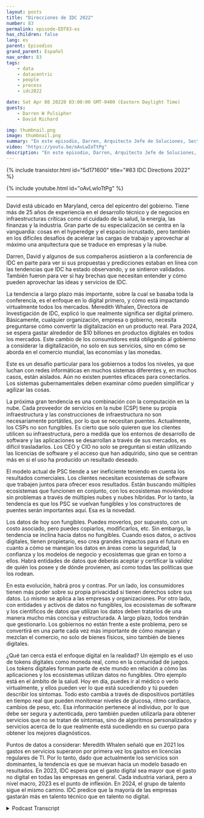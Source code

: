 ```yaml
---
layout: posts
title: "Direcciones de IDC 2022"
number: 83
permalink: episode-EDT83-es
has_children: false
lang: es
parent: Episodios
grand_parent: Español
nav_order: 83
tags:
    - data
    - datacentric
    - people
    - process
    - idc2022

date: Sat Apr 08 20220 03:00:00 GMT-0400 (Eastern Daylight Time)
guests:
    - Darren W Pulsipher
    - David Richard

img: thumbnail.png
image: thumbnail.png
summary: "En este episodio, Darren, Arquitecto Jefe de Soluciones, Sector Público, Intel, y David Richard, Arquitecto Líder de Soluciones, Departamento de Defensa, Intel, reflexionan sobre las tendencias e ideas que obtuvieron de la conferencia de Direcciones de IDC 2022."
video: "https://youtu.be/oAvLwIoTtPg"
description: "En este episodio, Darren, Arquitecto Jefe de Soluciones, Sector Público, Intel, y David Richard, Arquitecto Líder de Soluciones, Departamento de Defensa, Intel, reflexionan sobre las tendencias e ideas que obtuvieron de la conferencia de Direcciones de IDC 2022."
---
```


<div>
{% include transistor.html id="5d171600" title="#83 IDC Directions 2022" %}

{% include youtube.html id="oAvLwIoTtPg" %}
</div>

---

David está ubicado en Maryland, cerca del epicentro del gobierno. Tiene más de 25 años de experiencia en el desarrollo técnico y de negocios en infraestructuras críticas como el cuidado de la salud, la energía, las finanzas y la industria. Gran parte de su especialización se centra en la vanguardia: cosas en el hyperedge y el espacio incrustado, pero también en los difíciles desafíos de acelerar las cargas de trabajo y aprovechar al máximo una arquitectura que se traduce en empresas y la nube.

Darren, David y algunos de sus compañeros asistieron a la conferencia de IDC en parte para ver si sus propuestas y predicciones estaban en línea con las tendencias que IDC ha estado observando, y se sintieron validados. También fueron para ver si hay brechas que necesitan entender y cómo pueden aprovechar las ideas y servicios de IDC.

La tendencia a largo plazo más importante, sobre la cual se basaba toda la conferencia, es el enfoque en lo digital primero, y cómo está impactando virtualmente todos los mercados. Meredith Whalen, Directora de Investigación de IDC, explicó lo que realmente significa ser digital primero. Básicamente, cualquier organización, empresa o gobierno, necesita preguntarse cómo convertir la digitalización en un producto real. Para 2024, se espera gastar alrededor de $10 billones en productos digitales en todos los mercados. Este cambio de los consumidores está obligando al gobierno a considerar la digitalización, no solo en sus servicios, sino en cómo se aborda en el comercio mundial, las economías y las monedas.

Este es un desafío particular para los gobiernos a todos los niveles, ya que luchan con redes informáticas en muchos sistemas diferentes y, en muchos casos, están aislados. Aún no existen puentes eficaces para conectarlos. Los sistemas gubernamentales deben examinar cómo pueden simplificar y agilizar las cosas.

La próxima gran tendencia es una combinación con la computación en la nube. Cada proveedor de servicios en la nube (CSP) tiene su propia infraestructura y las construcciones de infraestructura no son necesariamente portátiles, por lo que se necesitan puentes. Actualmente, los CSPs no son fungibles. Es cierto que solo quieren que los clientes utilicen su infraestructura, pero a medida que los entornos de desarrollo de software y las aplicaciones se desarrollan a través de sus mercados, es difícil trasladarlos. Los CEO y CIO no solo se preguntan si están utilizando las licencias de software y el acceso que han adquirido, sino que se centran más en si el uso ha producido un resultado deseado.

El modelo actual de PSC tiende a ser ineficiente teniendo en cuenta los resultados comerciales. Los clientes necesitan ecosistemas de software que trabajen juntos para ofrecer esos resultados. Están buscando múltiples ecosistemas que funcionen en conjunto, con los ecosistemas moviéndose sin problemas a través de múltiples nubes y nubes híbridas. Por lo tanto, la tendencia es que los PSC se vuelvan fungibles y los constructores de puentes serán importantes aquí. Esa es la novedad.

Los datos de hoy son fungibles. Puedes moverlos, por supuesto, con un costo asociado, pero puedes copiarlos, modificarlos, etc. Sin embargo, la tendencia se inclina hacia datos no fungibles. Cuando esos datos, o activos digitales, tienen propietario, eso crea grandes impactos para el futuro en cuanto a cómo se manejan los datos en áreas como la seguridad, la confianza y los modelos de negocio y ecosistemas que giran en torno a ellos. Habrá entidades de datos que deberás aceptar y certificar la validez de quién los posee y de dónde provienen, así como todas las políticas que los rodean.

En esta evolución, habrá pros y contras. Por un lado, los consumidores tienen más poder sobre su propia privacidad si tienen derechos sobre sus datos. Lo mismo se aplica a las empresas y organizaciones. Por otro lado, con entidades y activos de datos no fungibles, los ecosistemas de software y los científicos de datos que utilizan los datos deben tratarlos de una manera mucho más concisa y estructurada. A largo plazo, todos tendrán que gestionarlo. Los gobiernos no están frente a este problema, pero se convertirá en una parte cada vez más importante de cómo manejan y mezclan el comercio, no solo de bienes físicos, sino también de bienes digitales.

¿Qué tan cerca está el enfoque digital en la realidad? Un ejemplo es el uso de tokens digitales como moneda real, como en la comunidad de juegos. Los tokens digitales forman parte de este mundo en relación a cómo las aplicaciones y los ecosistemas utilizan datos no fungibles. Otro ejemplo está en el ámbito de la salud. Hoy en día, puedes ir al médico o verlo virtualmente, y ellos pueden ver lo que está sucediendo y tú pueden describir los síntomas. Todo esto cambia a través de dispositivos portátiles en tiempo real que pueden monitorear niveles de glucosa, ritmo cardíaco, cambios de peso, etc. Esa información pertenece al individuo, por lo que debe ser segura y autenticada, pero también pueden utilizarla para obtener servicios que no se tratan de síntomas, sino de algoritmos personalizados y servicios acerca de lo que realmente está sucediendo en su cuerpo para obtener los mejores diagnósticos.

Puntos de datos a considerar: Meredith Whalen señaló que en 2021 los gastos en servicios superaron por primera vez los gastos en licencias regulares de TI. Por lo tanto, dado que actualmente los servicios son dominantes, la tendencia es que se muevan hacia un modelo basado en resultados. En 2023, IDC espera que el gasto digital sea mayor que el gasto no digital en todas las empresas en general. Cada industria variará, pero a nivel macro, 2023 es el punto de inflexión. En 2024, el grupo de talento sigue el mismo camino. IDC predice que la mayoría de las empresas gastarán más en talento técnico que en talento no digital.



<details>
<summary> Podcast Transcript </summary>

<p></p>

</details>
